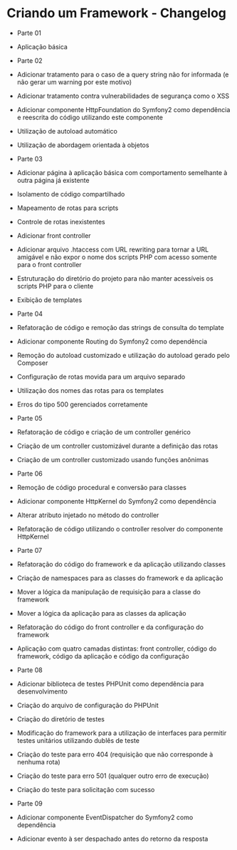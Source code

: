 Criando um Framework - Changelog
================================

* Parte 01
 * Aplicação básica

* Parte 02
 * Adicionar tratamento para o caso de a query string não for informada (e não gerar um warning por este motivo)
 * Adicionar tratamento contra vulnerabilidades de segurança como o XSS
 * Adicionar componente HttpFoundation do Symfony2 como dependência e reescrita do código utilizando este componente
 * Utilização de autoload automático
 * Utilização de abordagem orientada à objetos

* Parte 03
 * Adicionar página à aplicação básica com comportamento semelhante à outra página já existente
 * Isolamento de código compartilhado
 * Mapeamento de rotas para scripts
 * Controle de rotas inexistentes
 * Adicionar front controller
 * Adicionar arquivo .htaccess com URL rewriting para tornar a URL amigável e não expor o nome dos scripts PHP com acesso somente para o front controller
 * Estruturação do diretório do projeto para não manter acessíveis os scripts PHP para o cliente
 * Exibição de templates

* Parte 04
 * Refatoração de código e remoção das strings de consulta do template
 * Adicionar componente Routing do Symfony2 como dependência
 * Remoção do autoload customizado e utilização do autoload gerado pelo Composer
 * Configuração de rotas movida para um arquivo separado
 * Utilização dos nomes das rotas para os templates
 * Erros do tipo 500 gerenciados corretamente

* Parte 05
 * Refatoração de código e criação de um controller genérico
 * Criação de um controller customizável durante a definição das rotas
 * Criação de um controller customizado usando funções anônimas

* Parte 06
 * Remoção de código procedural e conversão para classes
 * Adicionar componente HttpKernel do Symfony2 como dependência
 * Alterar atributo injetado no método do controller
 * Refatoração de código utilizando o controller resolver do componente HttpKernel

* Parte 07
 * Refatoração do código do framework e da aplicação utilizando classes
 * Criação de namespaces para as classes do framework e da aplicação
 * Mover a lógica da manipulação de requisição para a classe do framework
 * Mover a lógica da aplicação para as classes da aplicação
 * Refatoração do código do front controller e da configuração do framework
 * Aplicação com quatro camadas distintas: front controller, código do framework, código da aplicação e código da configuração

* Parte 08
 * Adicionar biblioteca de testes PHPUnit como dependência para desenvolvimento
 * Criação do arquivo de configuração do PHPUnit
 * Criação do diretório de testes
 * Modificação do framework para a utilização de interfaces para permitir testes unitários utilizando dublês de teste
 * Criação do teste para erro 404 (requisição que não corresponde à nenhuma rota)
 * Criação do teste para erro 501 (qualquer outro erro de execução)
 * Criação do teste para solicitação com sucesso

* Parte 09
 * Adicionar componente EventDispatcher do Symfony2 como dependência
 * Adicionar evento à ser despachado antes do retorno da resposta